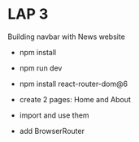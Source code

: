 # LAP 3 

Building navbar with News website 

- npm install 
- npm run dev
- npm install react-router-dom@6
- create 2 pages: Home and About
- import and use them 

- add BrowserRouter
